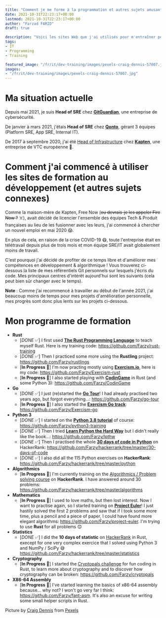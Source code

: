 ```yaml
---
title: "Comment je me forme à la programmation et autres sujets amusants"
date: 2021-10-31T22:23:17+00:00
lastmod: 2021-10-31T22:23:17+00:00
author: "Farzad FARID"
draft: true

description: "Voici les sites Web que j'ai utilisés pour m'entraîner pendant le confinement de 2020."
tags:
- IT
- Programming
- Training

featured_image: "/fr/it/dev-training/images/pexels-craig-dennis-57007.jpg"
images:
- "/fr/it/dev-training/images/pexels-craig-dennis-57007.jpg"
---
```


# Ma situation actuelle

Depuis mai 2021, je suis **Head of SRE** chez **[GitGuardian](https://gitguardian.com)**, une entreprise de cybersécurité.

De janvier à mars 2021, j'étais **Head of SRE** chez **[Qonto](https://qonto.com)**, gérant 3 équipes (Platform SRE, App SRE, Internal IT).

De 2017 à septembre 2020, j'ai été [Head of Infrastructure](https://linkedin.com/in/ffarid) chez **[Kapten](https://kapten.com)**, une entreprise de VTC européenne 🚗.

# Comment j'ai commencé à utiliser les sites de formation au développement (et autres sujets connexes)

Comme la maison-mère de Kapten, Free Now (~~ou devrais-je les appeler Fire Now ?~~ ☠️), avait décidé de licencier l'ensemble des équipes Tech & Produit françaises au lieu de les fusionner avec les leurs, j'ai commencé à chercher un nouvel emploi en mai 2020 😱.

En plus de cela, en raison de la crise COVID-19 😷, toute l'entreprise était en télétravail depuis plus de trois mois et mon équipe SRE/IT avait globalement moins de travail.

C'est pourquoi j'ai décidé de profiter de ce temps libre et d'améliorer mes compétences en développement & algorithmique !
Vous trouverez ci-dessous la liste de mes référentiels Git personnels sur lesquels j'écris du code. Mes principaux centres d'intérêt aujourd'hui sont les suivants (cela peut bien sûr changer avec le temps).

**Note** : Comme j'ai recommencé à travailler au début de l'année 2021, j'ai beaucoup moins de temps pour mes projets d'amélioration personnelle, mes progrès sont donc plus lents sur les projets ci-dessous.

# Mon programme de formation

* **Rust**
    * [*DONE* ✅] I first used **[The Rust Programming Language](https://doc.rust-lang.org/book/)** to teach myself Rust. Here is my training code: https://github.com/Farzy/rust-training
    * [*DONE* ✅] Then I practiced some more using the **Rustling** project: https://github.com/Farzy/rustlings
    * [**In Progress** 🚧] I'm now practing mostly using **[Exercism.io](https://exercism.io)**, here is my code: https://github.com/Farzy/Exercism-rust
    * [**In Progress** 🚧] I also started playing with **[CodinGame](https://www.codingame.com/)** in Rust (and some Python 3): https://github.com/Farzy/CodinGame
* **Go**
    * [*DONE* ✅] I just (re)started the **[Go Tour](https://tour.golang.org/)**! I had already practised two years ago, but forgot everything…: https://github.com/Farzy/go-tour
    * [**In Progress** 🚧] I also started the **[Exercism Go track](https://exercism.io/my/tracks/go)**: https://github.com/Farzy/Exercism-go
* **Python 3**
    * [*DONE* ✅] I started on the **[Python 3.8 tutorial](https://docs.python.org/3.8/tutorial/index.html)** of course: https://github.com/Farzy/python3-training
    * [*DONE* ✅] Then I tried **[Learn Python the Hard Way](https://learnpythonthehardway.org/python3/)** but I didn't really like the book…: https://github.com/Farzy/lpthw
    * [*DONE* ✅] Then I practised the whole **[30 days of code in Python](https://www.hackerrank.com/Farzy)** on HackerRank: https://github.com/Farzy/hackerrank/tree/master/30-days-of-code
    * [*DONE* ✅] I also did all the 115 Python exercises on **HackerRank**: https://github.com/Farzy/hackerrank/tree/master/python
* **Algorithmics**
    * [**In Progress** 🚧] I'm currently training on the [Algorithmics / Problem solving course](https://www.hackerrank.com/Farzy) on **HackerRank**. I have answered around 30 problems: https://github.com/Farzy/hackerrank/tree/master/algorithms
* **Mathematics**
    * [**In Progress** 🚧] I used to love maths, but then lost interest. Now I want to practise again, so I started training on **[Project Euler](https://projecteuler.net/)**! I just hastily solved the first 2 problems and saw that if I took some more time, plus a pencil and a piece of paper, I could have found more elegant algorithms: https://github.com/Farzy/project-euler. I'm trying to use **Rust** for all problems 😊
* **Statistics**
    * [*DONE* ✅] I did the **10 days of statistic** on [HackerRank](https://www.hackerrank.com/Farzy) in Rust, execept for one very complex exercice that I solved using Python 3 and NumPy / SciPy 😅 https://github.com/Farzy/hackerrank/tree/master/statistics
* **Cryptography**
    * [**In Progress** 🚧] I started the [Cryptopals challenge](https://cryptopals.com) for fun coding in Rust, to learn more about cryptography and to discover how cryptography can be broken: https://github.com/Farzy/cryptopals
* **X86-64 Assembly**
    * [**In Progress** 🚧] I've started learning the basics of x86-64 assembly because… why not? I won't go very far I think: https://github.com/Farzy/fant-asm. It's also an excuse for writing some small helper scripts in Rust.


Picture by [Craig Dennis](https://www.pexels.com/fr-fr/@craigmdennis?utm_content=attributionCopyText&utm_medium=referral&utm_source=pexels) from [Pexels](https://www.pexels.com/fr-fr/photo/circuit-imprime-vert-et-gris-57007/?utm_content=attributionCopyText&utm_medium=referral&utm_source=pexels)
